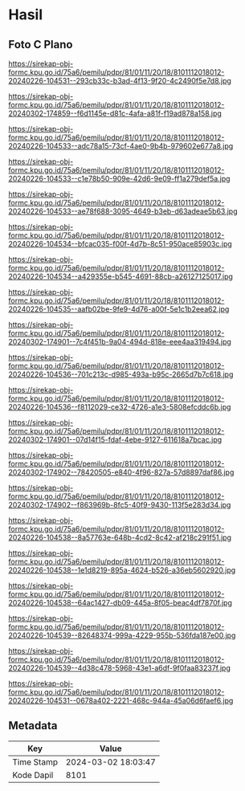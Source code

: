 # Hasil

## Foto C Plano

https://sirekap-obj-formc.kpu.go.id/75a6/pemilu/pdpr/81/01/11/20/18/8101112018012-20240226-104531--293cb33c-b3ad-4f13-9f20-4c2490f5e7d8.jpg

https://sirekap-obj-formc.kpu.go.id/75a6/pemilu/pdpr/81/01/11/20/18/8101112018012-20240302-174859--f6d1145e-d81c-4afa-a81f-f19ad878a158.jpg

https://sirekap-obj-formc.kpu.go.id/75a6/pemilu/pdpr/81/01/11/20/18/8101112018012-20240226-104533--adc78a15-73cf-4ae0-9b4b-979602e677a8.jpg

https://sirekap-obj-formc.kpu.go.id/75a6/pemilu/pdpr/81/01/11/20/18/8101112018012-20240226-104533--c1e78b50-909e-42d6-9e09-ff1a279def5a.jpg

https://sirekap-obj-formc.kpu.go.id/75a6/pemilu/pdpr/81/01/11/20/18/8101112018012-20240226-104533--ae78f688-3095-4649-b3eb-d63adeae5b63.jpg

https://sirekap-obj-formc.kpu.go.id/75a6/pemilu/pdpr/81/01/11/20/18/8101112018012-20240226-104534--bfcac035-f00f-4d7b-8c51-950ace85903c.jpg

https://sirekap-obj-formc.kpu.go.id/75a6/pemilu/pdpr/81/01/11/20/18/8101112018012-20240226-104534--a429355e-b545-4691-88cb-a26127125017.jpg

https://sirekap-obj-formc.kpu.go.id/75a6/pemilu/pdpr/81/01/11/20/18/8101112018012-20240226-104535--aafb02be-9fe9-4d76-a00f-5e1c1b2eea62.jpg

https://sirekap-obj-formc.kpu.go.id/75a6/pemilu/pdpr/81/01/11/20/18/8101112018012-20240302-174901--7c4f451b-9a04-494d-818e-eee4aa319494.jpg

https://sirekap-obj-formc.kpu.go.id/75a6/pemilu/pdpr/81/01/11/20/18/8101112018012-20240226-104536--701c213c-d985-493a-b95c-2665d7b7c618.jpg

https://sirekap-obj-formc.kpu.go.id/75a6/pemilu/pdpr/81/01/11/20/18/8101112018012-20240226-104536--f8112029-ce32-4726-a1e3-5808efcddc6b.jpg

https://sirekap-obj-formc.kpu.go.id/75a6/pemilu/pdpr/81/01/11/20/18/8101112018012-20240302-174901--07d14f15-fdaf-4ebe-9127-611618a7bcac.jpg

https://sirekap-obj-formc.kpu.go.id/75a6/pemilu/pdpr/81/01/11/20/18/8101112018012-20240302-174902--78420505-e840-4f96-827a-57d8897daf86.jpg

https://sirekap-obj-formc.kpu.go.id/75a6/pemilu/pdpr/81/01/11/20/18/8101112018012-20240302-174902--f863969b-8fc5-40f9-9430-113f5e283d34.jpg

https://sirekap-obj-formc.kpu.go.id/75a6/pemilu/pdpr/81/01/11/20/18/8101112018012-20240226-104538--8a57763e-648b-4cd2-8c42-af218c291f51.jpg

https://sirekap-obj-formc.kpu.go.id/75a6/pemilu/pdpr/81/01/11/20/18/8101112018012-20240226-104538--1e1d8219-895a-4624-b526-a36eb5602920.jpg

https://sirekap-obj-formc.kpu.go.id/75a6/pemilu/pdpr/81/01/11/20/18/8101112018012-20240226-104538--64ac1427-db09-445a-8f05-beac4df7870f.jpg

https://sirekap-obj-formc.kpu.go.id/75a6/pemilu/pdpr/81/01/11/20/18/8101112018012-20240226-104539--82648374-999a-4229-955b-536fda187e00.jpg

https://sirekap-obj-formc.kpu.go.id/75a6/pemilu/pdpr/81/01/11/20/18/8101112018012-20240226-104539--4d38c478-5968-43e1-a6df-9f0faa83237f.jpg

https://sirekap-obj-formc.kpu.go.id/75a6/pemilu/pdpr/81/01/11/20/18/8101112018012-20240226-104531--0678a402-2221-468c-944a-45a06d6faef6.jpg


## Metadata

| Key        | Value               |
| ---------- | ------------------- |
| Time Stamp | 2024-03-02 18:03:47 |
| Kode Dapil | 8101                |



